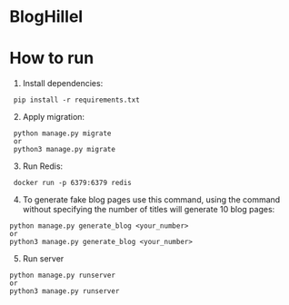 # BlogHillel

# How to run

1. Install dependencies:

```
 pip install -r requirements.txt
```

2. Apply migration:

```
 python manage.py migrate
 or 
 python3 manage.py migrate
```

3. Run Redis:

```
 docker run -p 6379:6379 redis
```

4. To generate fake blog pages use this command, using the command without specifying the number of titles will generate
   10 blog pages:

```
python manage.py generate_blog <your_number>
or
python3 manage.py generate_blog <your_number>
```

5. Run server

```
python manage.py runserver  
or 
python3 manage.py runserver  
```
